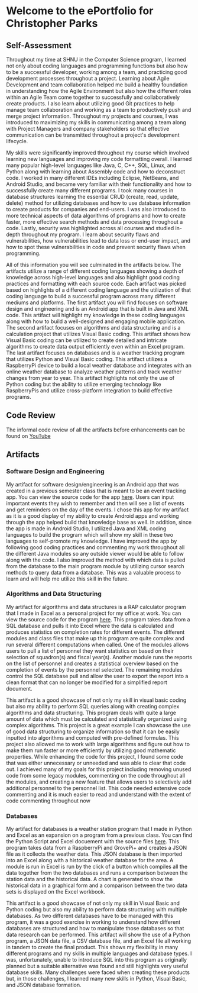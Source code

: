# Welcome to the ePortfolio for Christopher Parks

## Self-Assessment

Throughout my time at SHNU in the Computer Science program, I learned not only about coding languages and programming functions but also how to be a successful developer, working among a team, and practicing good development processes throughout a project.  Learning about Agile Development and team collaboration helped me build a healthy foundation in understanding how the Agile Environment but also how the different roles within an Agile Team come together to successfully and collaboratively create products.  I also learn about utilizing good Git practices to help manage team collaboration and working as a team to productively push and merge project information.  Throughout my projects and courses, I was introduced to maximizing my skills in communicating among a team along with Project Managers and company stakeholders so that effective communication can be transmitted throughout a project's development lifecycle.

My skills were significantly improved throughout my course which involved learning new languages and improving my code formatting overall.  I learned many popular high-level languages like Java, C, C++, SQL, Linux, and Python along with learning about Assembly code and how to deconstruct code.  I worked in many different IDEs including Eclipse, NetBeans, and Android Studio, and became very familiar with their functionality and how to successfully create many different programs.  I took many courses in database structures learning the essential CRUD (create, read, update, delete) method for utilizing databases and how to use database information to create products for companies and end-users.  I was also introduced to more technical aspects of data algorithms of programs and how to create faster, more effective search methods and data processing throughout a code.  Lastly, security was highlighted across all courses and studied in-depth throughout my program.  I learn about security flaws and vulnerabilities, how vulnerabilities lead to data loss or end-user impact, and how to spot these vulnerabilities in code and prevent security flaws when programming.

All of this information you will see culminated in the artifacts below.  The artifacts utilize a range of different coding languages showing a depth of knowledge across high-level languages and also highlight good coding practices and formatting with each source code.  Each artifact was picked based on highlights of a different coding language and the utilization of that coding language to build a successful program across many different mediums and platforms.  The first artifact you will find focuses on software design and engineering and is an Android app that is built in Java and XML code.  This artifact will highlight my knowledge in these coding languages along with how to build a well-designed and engaging mobile application.  The second artifact focuses on algorithms and data structuring and is a calculation project that utilizes Visual Basic coding.  This artifact shows how Visual Basic coding can be utilized to create detailed and intricate algorithms to create data output efficiently even within an Excel program.  The last artifact focuses on databases and is a weather tracking program that utilizes Python and Visual Basic coding.  This artifact utilizes a RaspberryPi device to build a local weather database and integrates with an online weather database to analyze weather patterns and track weather changes from year to year.  This artifact highlights not only the use of Python coding but the ability to utilize emerging technology like RaspberryPis and utilize cross-platform integration to build effective programs.

## Code Review

The informal code review of all the artifacts before enhancements can be found on [YouTube](https://www.youtube.com/watch?v=LO5R9o2_AcE)

## Artifacts

### Software Design and Engineering
My artifact for software design/engineering is an Android app that was created in a previous semester class that is meant to be an event tracking app.   You can view the source code for the app [here](https://github.com/chrislparks7/ePortfolio/blob/master/Event%20Tracking%20App%20(Software%20Design%20and%20Engineering).zip). Users can input important events they wish to remember and then will see a list of events and get reminders on the day of the events.  I chose this app for my artifact as it is a good display of my ability to create Android apps and working through the app helped build that knowledge base as well.  In addition, since the app is made in Android Studio, I utilized Java and XML coding languages to build the program which will show my skill in these two languages to self-promote my knowledge.  I have improved the app by following good coding practices and commenting my work throughout all the different Java modules so any outside viewer would be able to follow along with the code.  I also improved the method with which data is pulled from the database to the main program module by utilizing cursor search methods to query data from a database.  This was a valuable process to learn and will help me utilize this skill in the future. 

### Algorithms and Data Structuring
My artifact for algorithms and data structures is a RAP calculator program that I made in Excel as a personal project for my office at work.  You can view the source code for the program [here](https://github.com/chrislparks7/ePortfolio/blob/master/RAP%20Calculator%20(Algorithm%20and%20Data%20Structures).zip).  This program takes data from a SQL database and pulls it into Excel where the data is calculated and produces statistics on completion rates for different events.  The different modules and class files that make up this program are quite complex and run several different computations when called.  One of the modules allows users to pull a list of personnel they want statistics on based on their selection of squadron(s) and fiscal year(s).  Another module runs the reports on the list of personnel and creates a statistical overview based on the completion of events by the personnel selected.  The remaining modules control the SQL database pull and allow the user to export the report into a clean format that can no longer be modified for a simplified report document. 
	
This artifact is a good showcase of not only my skill in visual basic coding but also my ability to perform SQL queries along with creating complex algorithms and data structuring.  This program deals with quite a large amount of data which must be calculated and statistically organized using complex algorithms.  This project is a great example I can showcase the use of good data structuring to organize information so that it can be easily inputted into algorithms and computed with pre-defined formulas.  This project also allowed me to work with large algorithms and figure out how to make them run faster or more efficiently by utilizing good mathematic properties. While enhancing the code for this project, I found some code that was either unnecessary or unneeded and was able to clear that code out.  I achieved many of my goals for this project including removing unused code from some legacy modules, commenting on the code throughout all the modules, and creating a new feature that allows users to selectively add additional personnel to the personnel list.  This code needed extensive code commenting and it is much easier to read and understand with the extent of code commenting throughout now

### Databases
My artifact for databases is a weather station program that I made in Python and Excel as an expansion on a program from a previous class.  You can find the Python Script and Excel docuement with the source files [here](https://github.com/chrislparks7/ePortfolio/blob/master/Weather%20Analysis%20(Databases).zip). This program takes data from a RaspberryPi and GrovePi+ and creates a JSON file as it collects the weather data.  This JSON database is then imported into an Excel along with a historical weather database for the area.  A module is run in Excel is run by the click of a button which compiles all the data together from the two databases and runs a comparison between the station data and the historical data.  A chart is generated to show the historical data in a graphical form and a comparison between the two data sets is displayed on the Excel workbook.  
	
This artifact is a good showcase of not only my skill in Visual Basic and Python coding but also my ability to perform data structuring with multiple databases.  As two different databases have to be managed with this program, it was a good exercise in working to understand how different databases are structured and how to manipulate those databases so that data research can be performed.  This artifact will show the use of a Python program, a JSON data file, a CSV database file, and an Excel file all working in tandem to create the final product.  This shows my flexibility in many different programs and my skills in multiple languages and database types.  I was, unfortunately, unable to introduce SQL into this program as originally planned but a suitable alternative was found and still highlights very useful database skills.  Many challenges were faced when creating these products but, in those challenges, I learned many new skills in Python, Visual Basic, and JSON database formation. 
